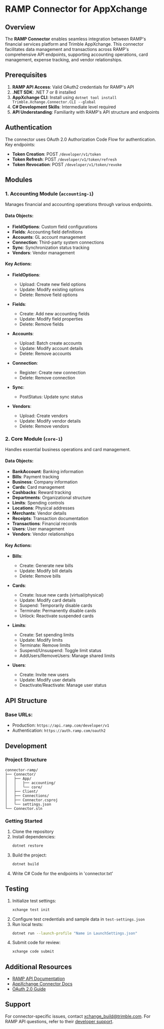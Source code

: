 # RAMP Connector for AppXchange

## Overview

The **RAMP Connector** enables seamless integration between RAMP's financial services platform and Trimble AppXchange. This connector facilitates data management and transactions across RAMP's comprehensive API endpoints, supporting accounting operations, card management, expense tracking, and vendor relationships.

## Prerequisites

1. **RAMP API Access**: Valid OAuth2 credentials for RAMP's API
2. **.NET SDK**: .NET 7 or 8 installed
3. **AppXchange CLI**: Install using `dotnet tool install Trimble.Xchange.Connector.CLI --global`
4. **C# Development Skills**: Intermediate level required
5. **API Understanding**: Familiarity with RAMP's API structure and endpoints

## Authentication

The connector uses OAuth 2.0 Authorization Code Flow for authentication. Key endpoints:

- **Token Creation**: POST `/developer/v1/token`
- **Token Refresh**: POST `/developer/v1/token/refresh`
- **Token Revocation**: POST `/developer/v1/token/revoke`

## Modules

### 1. Accounting Module (`accounting-1`)

Manages financial and accounting operations through various endpoints.

#### Data Objects:
- **FieldOptions**: Custom field configurations
- **Fields**: Accounting field definitions
- **Accounts**: GL account management
- **Connection**: Third-party system connections
- **Sync**: Synchronization status tracking
- **Vendors**: Vendor management

#### Key Actions:
- **FieldOptions**:
  - Upload: Create new field options
  - Update: Modify existing options
  - Delete: Remove field options
  
- **Fields**:
  - Create: Add new accounting fields
  - Update: Modify field properties
  - Delete: Remove fields
  
- **Accounts**:
  - Upload: Batch create accounts
  - Update: Modify account details
  - Delete: Remove accounts
  
- **Connection**:
  - Register: Create new connection
  - Delete: Remove connection
  
- **Sync**:
  - PostStatus: Update sync status
  
- **Vendors**:
  - Upload: Create vendors
  - Update: Modify vendor details
  - Delete: Remove vendors

### 2. Core Module (`core-1`)

Handles essential business operations and card management.

#### Data Objects:
- **BankAccount**: Banking information
- **Bills**: Payment tracking
- **Business**: Company information
- **Cards**: Card management
- **Cashbacks**: Reward tracking
- **Departments**: Organizational structure
- **Limits**: Spending controls
- **Locations**: Physical addresses
- **Merchants**: Vendor details
- **Receipts**: Transaction documentation
- **Transactions**: Financial records
- **Users**: User management
- **Vendors**: Vendor relationships

#### Key Actions:
- **Bills**:
  - Create: Generate new bills
  - Update: Modify bill details
  - Delete: Remove bills

- **Cards**:
  - Create: Issue new cards (virtual/physical)
  - Update: Modify card details
  - Suspend: Temporarily disable cards
  - Terminate: Permanently disable cards
  - Unlock: Reactivate suspended cards

- **Limits**:
  - Create: Set spending limits
  - Update: Modify limits
  - Terminate: Remove limits
  - Suspend/Unsuspend: Toggle limit status
  - AddUsers/RemoveUsers: Manage shared limits

- **Users**:
  - Create: Invite new users
  - Update: Modify user details
  - Deactivate/Reactivate: Manage user status

## API Structure

### Base URLs:
- Production: `https://api.ramp.com/developer/v1`
- Authentication: `https://auth.ramp.com/oauth2`


## Development

### Project Structure
```
connector-ramp/
├── Connector/
│   ├── App/
│   │   ├── accounting/
│   │   └── core/
│   ├── Client/
│   ├── Connections/
│   ├── Connector.csproj
│   └── settings.json
└── Connector.sln
```

### Getting Started

1. Clone the repository
2. Install dependencies:
   ```bash
   dotnet restore
   ```
3. Build the project:
   ```bash
   dotnet build
   ```
4. Write C# Code for the endpoints in 'connector.txt'

## Testing

1. Initialize test settings:
   ```bash
   xchange test init
   ```
2. Configure test credentials and sample data in `test-settings.json`
3. Run local tests:
   ```bash
   dotnet run --launch-profile "Name in LaunchSettings.json"
   ```
4. Submit code for review:
   ```bash
   xchange code submit 
   ```


## Additional Resources

- [RAMP API Documentation](https://docs.ramp.com/developer-api)
- [AppXchange Connector Docs](https://trimble-xchange.github.io/connector-docs/)
- [OAuth 2.0 Guide](https://docs.ramp.com/developer-api/v1/guides/oauth)

## Support

For connector-specific issues, contact [xchange_build@trimble.com](mailto:xchange_build@trimble.com).
For RAMP API questions, refer to their [developer support](https://docs.ramp.com/developer-api).

